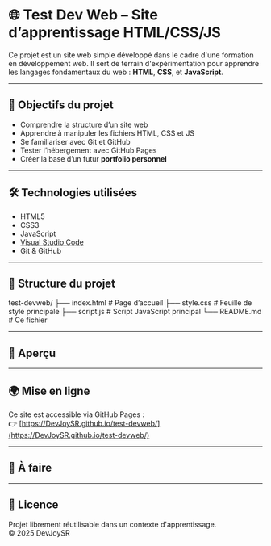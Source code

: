 # 🌐 Test Dev Web – Site d’apprentissage HTML/CSS/JS

Ce projet est un site web simple développé dans le cadre d'une formation en développement web. Il sert de terrain d'expérimentation pour apprendre les langages fondamentaux du web : **HTML**, **CSS**, et **JavaScript**.

---

## 🚀 Objectifs du projet

- Comprendre la structure d’un site web
- Apprendre à manipuler les fichiers HTML, CSS et JS
- Se familiariser avec Git et GitHub
- Tester l’hébergement avec GitHub Pages
- Créer la base d’un futur **portfolio personnel**

---

## 🛠️ Technologies utilisées

- HTML5
- CSS3
- JavaScript
- [Visual Studio Code](https://code.visualstudio.com/)
- Git & GitHub

---

## 📁 Structure du projet

test-devweb/
├── index.html # Page d’accueil
├── style.css # Feuille de style principale
├── script.js # Script JavaScript principal
└── README.md # Ce fichier

---

## 📸 Aperçu

---

## 🌍 Mise en ligne

Ce site est accessible via GitHub Pages :  
👉 [https://DevJoySR.github.io/test-devweb/](https://DevJoySR.github.io/test-devweb/)

---

## 🔧 À faire

---

## 📜 Licence

Projet librement réutilisable dans un contexte d'apprentissage.  
© 2025 DevJoySR
